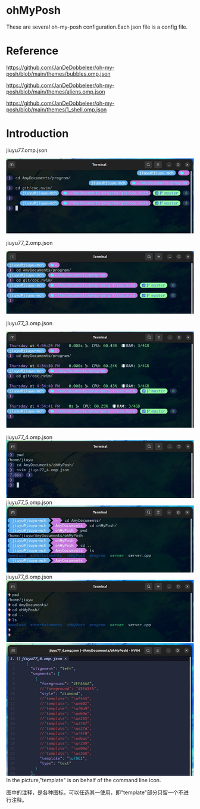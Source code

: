 # ohMyPosh
These are several oh-my-posh configuration.Each json file is a config file.
# Reference
https://github.com/JanDeDobbeleer/oh-my-posh/blob/main/themes/bubbles.omp.json

https://github.com/JanDeDobbeleer/oh-my-posh/blob/main/themes/aliens.omp.json

https://github.com/JanDeDobbeleer/oh-my-posh/blob/main/themes/1_shell.omp.json
# Introduction
jiuyu77.omp.json

![jiuyu77](https://github.com/JiuYu77/ohMyPosh/blob/main/image/jiuyu77.jpg)

jiuyu77_2.omp.json

![jiuyu77](https://github.com/JiuYu77/ohMyPosh/blob/main/image/jiuyu77_2.jpg)

jiuyu77_3.omp.json

![jiuyu77](https://github.com/JiuYu77/ohMyPosh/blob/main/image/jiuyu77_3.jpg)

jiuyu77_4.omp.json
![jiuyu77](https://github.com/JiuYu77/ohMyPosh/blob/main/image/jiuyu77_4.jpg)
jiuyu77_5.omp.json
![jiuyu77](https://github.com/JiuYu77/ohMyPosh/blob/main/image/jiuyu77_5.jpg)
jiuyu77_6.omp.json
![jiuyu77](https://github.com/JiuYu77/ohMyPosh/blob/main/image/jiuyu77_6.jpg)
![jiuyu77](https://github.com/JiuYu77/ohMyPosh/blob/main/image/jiuyu77_600.jpg)
In the picture,"template" is on behalf of the command line icon.

图中的注释，是各种图标，可以任选其一使用，即"template"部分只留一个不进行注释。
